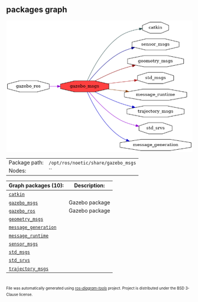 <!--
File was automatically generated using 'ros-diagram-tools' project.
Project is distributed under the BSD 3-Clause license.
-->

## packages graph

[![gazebo_msgs](gazebo_msgs.png "gazebo_msgs")](gazebo_msgs.png)

|     |     |
| --- | --- |
| Package path: | `/opt/ros/noetic/share/gazebo_msgs` |
| Nodes: | `` |


| Graph packages (10): | Description: |
| -------------------- | ------------ |
| [`catkin`](catkin.md) |  |
| [`gazebo_msgs`](gazebo_msgs.md) | Gazebo package |
| [`gazebo_ros`](gazebo_ros.md) | Gazebo package |
| [`geometry_msgs`](geometry_msgs.md) |  |
| [`message_generation`](message_generation.md) |  |
| [`message_runtime`](message_runtime.md) |  |
| [`sensor_msgs`](sensor_msgs.md) |  |
| [`std_msgs`](std_msgs.md) |  |
| [`std_srvs`](std_srvs.md) |  |
| [`trajectory_msgs`](trajectory_msgs.md) |  |


</br>
<font size="1">
File was automatically generated using <a href="https://github.com/anetczuk/ros-diagram-tools"><i>ros-diagram-tools</i></a> project.
Project is distributed under the BSD 3-Clause license.
</font>
